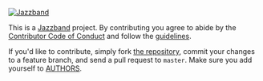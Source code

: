 [![Jazzband](https://jazzband.co/static/img/jazzband.svg)](https://jazzband.co/)

This is a [Jazzband](https://jazzband.co/) project. By contributing you agree to abide
by the [Contributor Code of Conduct](https://jazzband.co/about/conduct) and follow the
[guidelines](https://jazzband.co/about/guidelines).

If you'd like to contribute, simply fork 
[the repository](https://github.com/jazzband/tablib), commit your changes to a feature
branch, and send a pull request to `master`. Make sure you add yourself to
[AUTHORS](https://github.com/jazzband/tablib/blob/master/AUTHORS).

